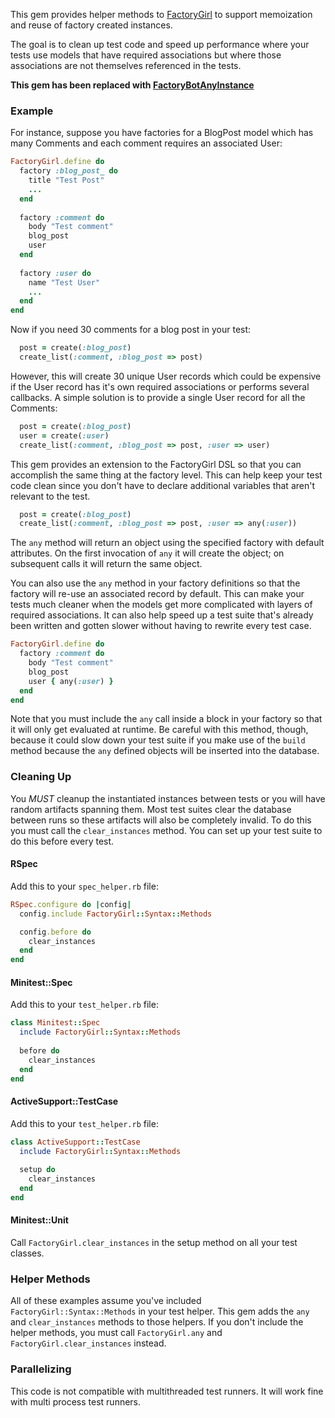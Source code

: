 This gem provides helper methods to [FactoryGirl](https://github.com/thoughtbot/factory_girl) to support memoization and reuse of factory created instances.

The goal is to clean up test code and speed up performance where your tests use models that have required associations but where those associations are not themselves referenced in the tests.

**This gem has been replaced with [FactoryBotAnyInstance](https://github.com/bdurand/factory_bot_any_instance)**

### Example

For instance, suppose you have factories for a BlogPost model which has many Comments and each comment requires an associated User:

```ruby
FactoryGirl.define do
  factory :blog_post_ do
    title "Test Post"
    ...
  end
  
  factory :comment do
    body "Test comment"
    blog_post
    user
  end
  
  factory :user do
    name "Test User"
    ...
  end
end
```

Now if you need 30 comments for a blog post in your test:

```ruby
  post = create(:blog_post)
  create_list(:comment, :blog_post => post)
```

However, this will create 30 unique User records which could be expensive if the User record has it's own required associations or performs several callbacks. A simple solution is to provide a single User record for all the Comments:

```ruby
  post = create(:blog_post)
  user = create(:user)
  create_list(:comment, :blog_post => post, :user => user)
```

This gem provides an extension to the FactoryGirl DSL so that you can accomplish the same thing at the factory level. This can help keep your test code clean since you don't have to declare additional variables that aren't relevant to the test.

```ruby
  post = create(:blog_post)
  create_list(:comment, :blog_post => post, :user => any(:user))
```

The `any` method will return an object using the specified factory with default attributes. On the first invocation of `any` it will create the object; on subsequent calls it will return the same object.

You can also use the `any` method in your factory definitions so that the factory will re-use an associated record by default. This can make your tests much cleaner when the models get more complicated with layers of required associations. It can also help speed up a test suite that's already been written and gotten slower without having to rewrite every test case.

```ruby
FactoryGirl.define do
  factory :comment do
    body "Test comment"
    blog_post
    user { any(:user) }
  end
end
```

Note that you must include the `any` call inside a block in your factory so that it will only get evaluated at runtime. Be careful with this method, though, because it could slow down your test suite if you make use of the `build` method because the `any` defined objects will be inserted into the database.

### Cleaning Up

You *MUST* cleanup the instantiated instances between tests or you will have random artifacts spanning them. Most test suites clear the database between runs so these artifacts will also be completely invalid. To do this you must call the `clear_instances` method. You can set up your test suite to do this before every test.

#### RSpec

Add this to your `spec_helper.rb` file:

```ruby
RSpec.configure do |config|
  config.include FactoryGirl::Syntax::Methods

  config.before do
    clear_instances
  end
end
```

#### Minitest::Spec

Add this to your `test_helper.rb` file:

```ruby
class Minitest::Spec
  include FactoryGirl::Syntax::Methods
  
  before do
    clear_instances
  end
end
```

#### ActiveSupport::TestCase

Add this to your `test_helper.rb` file:

```ruby
class ActiveSupport::TestCase
  include FactoryGirl::Syntax::Methods
  
  setup do
    clear_instances
  end
end
```

#### Minitest::Unit

Call `FactoryGirl.clear_instances` in the setup method on all your test classes.

### Helper Methods

All of these examples assume you've included `FactoryGirl::Syntax::Methods` in your test helper. This gem adds the `any` and `clear_instances` methods to those helpers. If you don't include the helper methods, you must call `FactoryGirl.any` and `FactoryGirl.clear_instances` instead.

### Parallelizing

This code is not compatible with multithreaded test runners. It will work fine with multi process test runners.

